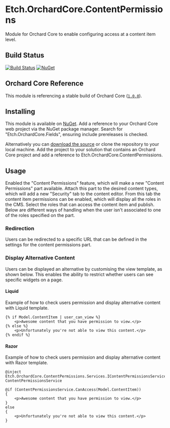 # Etch.OrchardCore.ContentPermissions

Module for Orchard Core to enable configuring access at a content item level.

## Build Status

[![Build Status](https://secure.travis-ci.org/etchuk/Etch.OrchardCore.ContentPermissions.png?branch=master)](http://travis-ci.org/etchuk/Etch.OrchardCore.ContentPermissions) [![NuGet](https://img.shields.io/nuget/v/Etch.OrchardCore.ContentPermissions.svg)](https://www.nuget.org/packages/Etch.OrchardCore.ContentPermissions)

## Orchard Core Reference

This module is referencing a stable build of Orchard Core ([`1.0.0`](https://www.nuget.org/packages/OrchardCore.Module.Targets/1.0.0)).

## Installing

This module is available on [NuGet](https://www.nuget.org/packages/Etch.OrchardCore.ContentPermissions). Add a reference to your Orchard Core web project via the NuGet package manager. Search for "Etch.OrchardCore.Fields", ensuring include prereleases is checked.

Alternatively you can [download the source](https://github.com/etchuk/Etch.OrchardCore.ContentPermissions/archive/master.zip) or clone the repository to your local machine. Add the project to your solution that contains an Orchard Core project and add a reference to Etch.OrchardCore.ContentPermissions.

## Usage

Enabled the "Content Permissions" feature, which will make a new "Content Permissions" part available. Attach this part to the desired content types, which will add a new "Security" tab to the content editor. From this tab the content item permissions can be enabled, which will display all the roles in the CMS. Select the roles that can access the content item and publish. Below are different ways of handling when the user isn't associated to one of the roles specified on the part.

### Redirection

Users can be redirected to a specific URL that can be defined in the settings for the content permissions part.

### Display Alternative Content

Users can be displayed an alternative by customising the view template, as shown below. This enables the ability to restrict whether users can see specific widgets on a page.

#### Liquid

Example of how to check users permission and display alternative content with Liquid template.

```
{% if Model.ContentItem | user_can_view %}
	<p>Awesome content that you have permission to view.</p>
{% else %}
	<p>Unfortunately you're not able to view this content.</p>
{% endif %}
```

#### Razor

Example of how to check users permission and display alternative content with Razor template.

```
@inject Etch.OrchardCore.ContentPermissions.Services.IContentPermissionsService ContentPermissionsService

@if (ContentPermissionsService.CanAccess(Model.ContentItem))
{
    <p>Awesome content that you have permission to view.</p>
}
else
{
    <p>Unfortunately you're not able to view this content.</p>
}
```